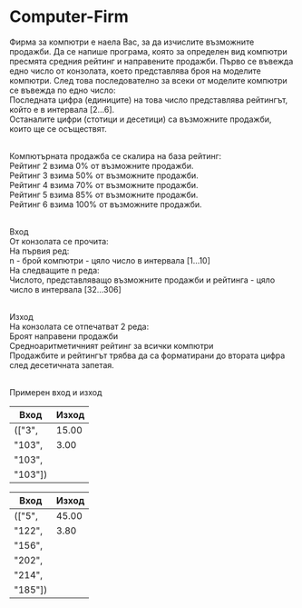 # Computer-Firm
Фирма за компютри е наела Вас, за да изчислите възможните продажби. Да се напише програма, която за определен вид компютри пресмята средния рейтинг и направените продажби. Първо се въвежда едно число от конзолата, което представлява броя на моделите компютри. След това последователно за всеки от моделите компютри се въвежда по едно число:
<br>Последната цифра (единиците) на това число представлява рейтингът, който е в интервала [2…6].
<br>Останалите цифри (стотици и десетици) са възможните продажби, които ще се осъществят.

<br>Компютърната продажба се скалира на база рейтинг:
<br>Рейтинг 2 взима 0% от  възможните продажби.
<br>Рейтинг 3 взима 50% от възможните продажби.
<br>Рейтинг 4 взима 70% от възможните продажби.
<br>Рейтинг 5 взима 85% от възможните продажби.
<br>Рейтинг 6 взима 100% от възможните продажби.

<br>Вход
<br>От конзолата се прочита:
<br>На първия ред:
<br>n - брой компютри - цяло число в интервала [1…10]
<br>На следващите n реда:
<br>Числото, представляващо възможните продажби и рейтинга - цяло число в интервала [32…306]

<br>Изход
<br>На конзолата се отпечатват 2 редa:
<br>Броят направени продажби 
<br>Средноаритметичният рейтинг за всички компютри
<br>Продажбите и рейтингът трябва да са форматирани до втората цифра след десетичната запетая.

<br>Примерен вход и изход


| Вход    | Изход |
|---------|-------|
| (["3",  | 15.00 |
| "103",  | 3.00  |
| "103",  |       |
| "103"]) |       |

| Вход    | Изход |
|---------|-------|
| (["5",  | 45.00 |
| "122",  | 3.80  |
| "156",  |       |
| "202",  |       |
| "214",  |       |
| "185"]) |       |
